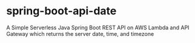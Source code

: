 # spring-boot-api-date
A Simple Serverless Java Spring Boot REST API on AWS Lambda and API Gateway which returns the server date, time, and timezone
